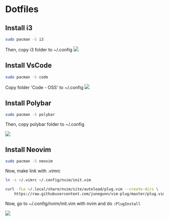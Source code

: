 # Dotfiles
## Install i3
```sh 
sudo pacman -S i3
```
Then, copy i3 folder to ~/.config
![](https://i.imgur.com/xr5Qshg.png)

## Install VsCode
```sh 
sudo pacman -S code
```
Copy folder 'Code - OSS' to ~/.config
![](https://i.imgur.com/MybyY0k.png)
## Install Polybar
```sh 
sudo pacman -S polybar
```
Then, copy polybar folder to ~/.config

![](https://i.imgur.com/LsOGk4h.jpg)

## Install Neovim
```sh 
sudo pacman -S neovim
```
Now, make link with .vimrc 
```sh
ln -s ~/.vimrc ~/.config/nvim/init.vim 
```

``` sh
curl -fLo ~/.local/share/nvim/site/autoload/plug.vim --create-dirs \
    https://raw.githubusercontent.com/junegunn/vim-plug/master/plug.vim
```

Now, go to ~/.config/nvim/init.vim with nvim and do ```:PlugInstall ```

![](https://i.imgur.com/lxxuoHY.png)
